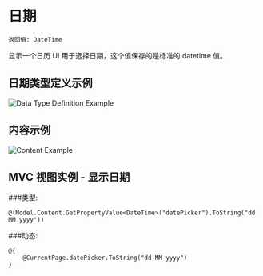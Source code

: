 # 日期

`返回值: DateTime`

显示一个日历 UI 用于选择日期，这个值保存的是标准的 datetime 值。

## 日期类型定义示例

![Data Type Definition Example](images/DateTime-DataType.png)

## 内容示例 

![Content Example](images/Date-Time-Content.png)

## MVC 视图实例 - 显示日期

###类型:

	@(Model.Content.GetPropertyValue<DateTime>("datePicker").ToString("dd MM yyyy"))

###动态: 

	@{
		@CurrentPage.datePicker.ToString("dd-MM-yyyy")
	}
